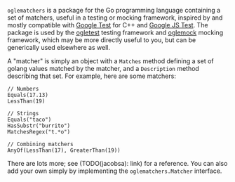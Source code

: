`oglematchers` is a package for the Go programming language containing a set of
matchers, useful in a testing or mocking framework, inspired by and mostly
compatible with [Google Test][googletest] for C++ and
[Google JS Test][google-js-test]. The package is used by the
[ogletest][ogletest] testing framework and [oglemock][oglemock] mocking
framework, which may be more directly useful to you, but can be generically used
elsewhere as well.

A "matcher" is simply an object with a `Matches` method defining a set of golang
values matched by the matcher, and a `Description` method describing that set.
For example, here are some matchers:

    // Numbers
    Equals(17.13)
    LessThan(19)

    // Strings
    Equals("taco")
    HasSubstr("burrito")
    MatchesRegex("t.*o")

    // Combining matchers
    AnyOf(LessThan(17), GreaterThan(19))

There are lots more; see (TODO(jacobsa): link) for a reference. You can also add
your own simply by implementing the `oglematchers.Matcher` interface.

[googletest]: http://code.google.com/p/googletest/
[google-js-test]: http://code.google.com/p/google-js-test/
[ogletest]: http://github.com/jacobsa/ogletest
[oglemock]: http://github.com/jacobsa/oglemock
